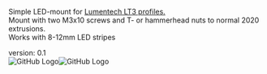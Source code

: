 Simple LED-mount for [Lumentech LT3 profiles.](https://lumentec.eu/Aluminium-Eckig-LED-Profil-100cm-45-fuer-8-12mm-LED-Streifen-Profil-LT3-Abdeckung)<br>
Mount with two M3x10 screws and T- or hammerhead nuts to normal 2020 extrusions.<br>
Works with 8-12mm LED stripes<br>

version: 0.1<br>
![GitHub Logo](https://i.imgur.com/oPmW2XH.png)![GitHub Logo](https://i.imgur.com/oP0wyu7.png)
